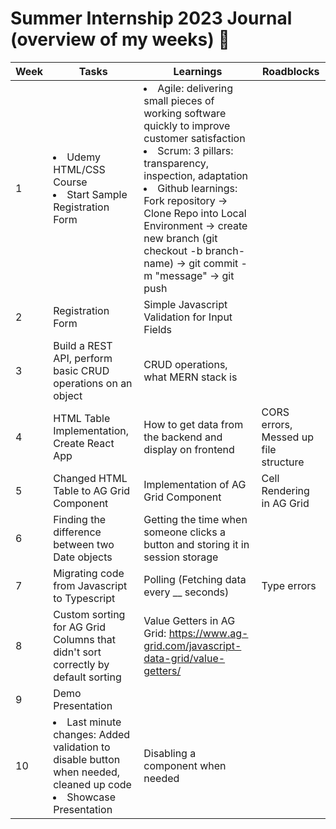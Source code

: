 # Summer Internship 2023 Journal (overview of my weeks) 🌟

| Week | Tasks | Learnings | Roadblocks | 
| ------- | -------- | ---------| ---------- |
|1| <li> Udemy HTML/CSS Course</li> <li> Start Sample Registration Form </li> | <li> Agile: delivering small pieces of working software quickly to improve customer satisfaction </li>  <li> Scrum: 3 pillars: transparency, inspection, adaptation </li> <li> Github learnings: Fork repository -> Clone Repo into Local Environment -> create new branch (git checkout -b branch-name) -> git commit -m "message" -> git push </li> |       
|2| Registration Form |   Simple Javascript Validation for Input Fields  |          |             |
|3| Build a REST API, perform basic CRUD operations on an object   |  CRUD operations, what MERN stack is |          |   Took me a while because I was unfamiliar with the topic          |
|4|  HTML Table Implementation, Create React App      |   How to get data from the backend and display on frontend     |   CORS errors, Messed up file structure    |
|5|Changed HTML Table to AG Grid Component |   Implementation of AG Grid Component |    Cell Rendering in AG Grid         |    
|6|   Finding the difference between two Date objects     |  Getting the time when someone clicks a button and storing it in session storage |          |             |
|7| Migrating code from Javascript to Typescript     |   Polling (Fetching data every __ seconds)  |       Type errors       |    
|8| Custom sorting for AG Grid Columns that didn't sort correctly by default sorting |   Value Getters in AG Grid: https://www.ag-grid.com/javascript-data-grid/value-getters/  |          |   
|9|  Demo Presentation |          |          |             |
|10|   <li> Last minute changes:  Added validation to disable button when needed, cleaned up code  </li> <li> Showcase Presentation </li>   |  Disabling a component when needed |          |             |
